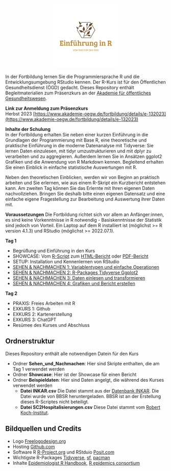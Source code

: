 

<div id="header" align="center">
<img src="logo.png">
</div>


In der Fortbildung lernen Sie die Programmiersprache R und die Entwicklungsumgebung RStudio kennen. Der R-Kurs ist für den Öffentlichen Gesundheitsdienst (ÖGD) gedacht. Dieses Repository enthält Begleitmaterialien zum Präsenzkurs an der [Akademie für öffentliches Gesundheitswesen](https://www.akademie-oegw.de/).   

__Link zur Anmeldung zum Präsenzkurs__  
Herbst 2023 [https://www.akademie-oegw.de/fortbildung/details/e-132023](https://www.akademie-oegw.de/fortbildung/details/e-132023)

__Inhalte der Schulung__  
In der Fortbildung erhalten Sie neben einer kurzen Einführung in die Grundlagen der Programmierung mit Base R, eine theoretische und praktische Einführung in die moderne Datenanalyse mit Tidyverse: Sie lernen Daten einzulesen, mit tidyr umzustrukturieren und mit dplyr zu verarbeiten und zu aggregieren. Außerdem lernen Sie in Ansätzen ggplot2 Grafiken und die Anwendung von R Markdown kennen. Begleitend erhalten Sie einen Einblick in einfache statistische Auswertungen mit R.

Neben den theoretischen Einblicken, werden wir von Beginn an praktisch arbeiten und Sie erlernen, wie aus einem R-Skript ein Kurzbericht entstehen kann. Am zweiten Tag können Sie das Erlernte mit Ihren eigenen Daten nachvollziehen. Bringen Sie deshalb bitte einen eigenen Datensatz und eine einfache eigene Fragestellung zur Bearbeitung und Auswertung ihrer Daten mit.

__Voraussetzungen__
Die Fortbildung richtet sich vor allem an Anfänger:innen, es sind keine Vorkenntnisse in R notwendig - Basiskenntnisse der Statistik sind jedoch von Vorteil. Ein Laptop auf dem R installiert ist (möglichst >= R version 4.1.3) und RStudio (möglichst >= 2022.07.1).

__Tag 1__  

* Begrüßung und Einführung in den Kurs
* SHOWCASE: Vom [R-Script](showcase/Showcase_OEGD_Bericht.Rmd) zum [HTML-Bericht](showcase/Showcase_OEGD_Bericht.html) oder [PDF-Bericht](showcase/Showcase_OEGD_Bericht.pdf)
* SETUP: Installation und Kennenlernen von RStudio
* [SEHEN & NACHMACHEN 1: Variablentypen und einfache Operationen](sehen_nachmachen/1_Variabltentypen_und_einfache_operationen.R)  
* [SEHEN & NACHMACHEN 2: R-Packages Tidyverse Ggplot2](sehen_nachmachen/2_Packages_Tidyverse.R)  
* [SEHEN & NACHMACHEN 3: Daten einlesen und transformieren](sehen_nachmachen/3_Daten_lesen_transformieren.R)  
* [SEHEN & NACHMACHEN 4: Grafiken und Bericht erstellen](sehen_nachmachen/4_Grafiken_und_Bericht.Rmd)  

__Tag 2__  

* PRAXIS: Freies Arbeiten mit R
* EXKURS 1: Github
* EXKURS 2: Kartenerstellung
* EXKURS 3: ChatGPT
* Resümee des Kurses und Abschluss


## Ordnerstruktur
Dieses Repository enthält alle notwendigen Datein für den Kurs

* Ordner __Sehen_und_Nachmachen__: Hier sind Skripte enthalten, die am Tag 1 verwendet werden
* Ordner __Showcase__: Hier ist der Showcase für einen Bericht
* Ordner __Beispieldaten__: Hier sind Daten angelgt, die während des Kurses verwendet werden
  * __Datei INKAR.csv__  Die Datei stammt aus der [Datenbank INKAR](https://www.inkar.de/). Die Datei wurde von BBSR heruntergeladen. BBSR ist an der Erstellung dieses R-Scriptes nicht beteiligt.
  * __Datei SC2Hospitalisierungen.csv__ Diese Datei stammt vom [Robert Koch-Institut](rki.de).  

## Bildquellen und Credits
- Logo [Freelogodesign.org](https://www.freelogodesign.org/)  
- Hosting [Github.com](https://github.com)  
- Software R [R-Project.org](https://www.r-project.org/) und RStduio [Posit.com](https://posit.com)  
- Wichtigste R-Packages [Tidyverse](https://www.tidyverse.org/packages/), [sf](https://r-spatial.github.io/sf/), [pacman](https://github.com/trinker/pacman)
- Inhalte [Epidemiologist R Handbook](https://epirhandbook.com/en/), [R epidemics consortium](https://www.repidemicsconsortium.org/)

